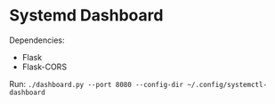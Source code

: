 # Systemd Dashboard

Dependencies:
- Flask
- Flask-CORS

Run: `./dashboard.py --port 8080 --config-dir ~/.config/systemctl-dashboard`
